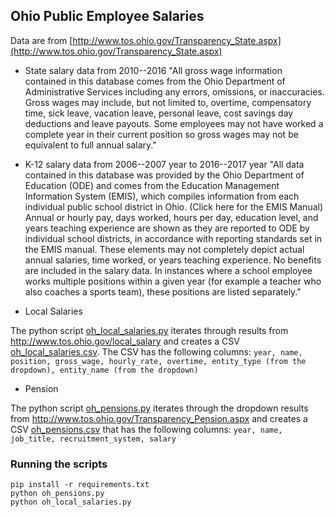 ## Ohio Public Employee Salaries

Data are from [http://www.tos.ohio.gov/Transparency_State.aspx](http://www.tos.ohio.gov/Transparency_State.aspx) 

* State salary data from 2010--2016
  "All gross wage information contained in this database comes from the Ohio Department of Administrative Services including any errors, omissions, or inaccuracies. Gross wages may include, but not limited to, overtime, compensatory time, sick leave, vacation leave, personal leave, cost savings day deductions and leave payouts. Some employees may not have worked a complete year in their current position so gross wages may not be equivalent to full annual salary."

* K-12 salary data from 2006--2007 year to 2016--2017 year
  "All data contained in this database was provided by the Ohio Department of Education (ODE) and comes from the Education Management Information System (EMIS), which compiles information from each individual public school district in Ohio. (Click here for the EMIS Manual) Annual or hourly pay, days worked, hours per day, education level, and years teaching experience are shown as they are reported to ODE by individual school districts, in accordance with reporting standards set in the EMIS manual. These elements may not completely depict actual annual salaries, time worked, or years teaching experience. No benefits are included in the salary data. In instances where a school employee works multiple positions within a given year (for example a teacher who also coaches a sports team), these positions are listed separately."

* Local Salaries

The python script [oh_local_salaries.py](oh_local_salaries.py) iterates through results from http://www.tos.ohio.gov/local_salary and creates a CSV [oh_local_salaries.csv](oh_local_salaries.csv). The CSV has the following columns: `year, name, position, gross_wage, hourly_rate, overtime, entity_type (from the dropdown), entity_name (from the dropdown)`

* Pension

The python script [oh_pensions.py](oh_pensions.py) iterates through the dropdown results from http://www.tos.ohio.gov/Transparency_Pension.aspx and creates a CSV [oh_pensions.csv](oh_pensions.csv) that has the following columns: `year, name, job_title, recruitment_system, salary`

### Running the scripts

```
pip install -r requirements.txt
python oh_pensions.py
python oh_local_salaries.py
```

